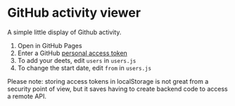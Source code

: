 # GitHub activity viewer

A simple little display of Github activity.

1. Open in GitHub Pages
2. Enter a GitHub [personal access token](https://github.com/settings/tokens)
3. To add your deets, edit `users` in `users.js`
4. To change the start date, edit `from` in `users.js`

Please note: storing access tokens in localStorage is not great from a security point of view, but it saves having to create backend code to access a remote API.
